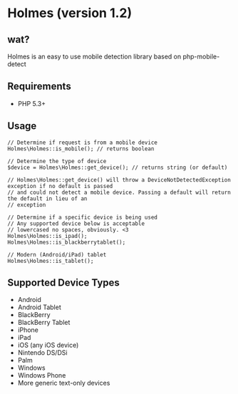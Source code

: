 # Holmes (version 1.2)

## wat?

Holmes is an easy to use mobile detection library based on php-mobile-detect

## Requirements

* PHP 5.3+

## Usage

    // Determine if request is from a mobile device
    Holmes\Holmes::is_mobile(); // returns boolean

    // Determine the type of device
    $device = Holmes\Holmes::get_device(); // returns string (or default)

    // Holmes\Holmes::get_device() will throw a DeviceNotDetectedException exception if no default is passed
    // and could not detect a mobile device. Passing a default will return the default in lieu of an
    // exception

    // Determine if a specific device is being used
    // Any supported device below is acceptable
    // lowercased no spaces, obviously. <3
    Holmes\Holmes::is_ipad();
    Holmes\Holmes::is_blackberrytablet();

    // Modern (Android/iPad) tablet
    Holmes\Holmes::is_tablet();
## Supported Device Types

* Android
* Android Tablet
* BlackBerry
* BlackBerry Tablet
* iPhone
* iPad
* iOS (any iOS device)
* Nintendo DS/DSi
* Palm
* Windows
* Windows Phone
* More generic text-only devices
